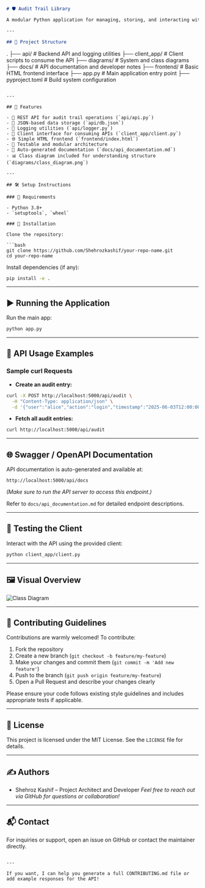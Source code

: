 ```markdown
# 🛡️ Audit Trail Library

A modular Python application for managing, storing, and interacting with an **audit trail system**. This project includes both API and client-side components, a frontend interface, and a robust logging mechanism.

---

## 📁 Project Structure

```

.
├── api/                # Backend API and logging utilities
├── client\_app/         # Client scripts to consume the API
├── diagrams/           # System and class diagrams
├── docs/               # API documentation and developer notes
├── frontend/           # Basic HTML frontend interface
├── app.py              # Main application entry point
├── pyproject.toml      # Build system configuration

````

---

## 🚀 Features

- 🔧 REST API for audit trail operations (`api/api.py`)
- 📝 JSON-based data storage (`api/db.json`)
- 📜 Logging utilities (`api/logger.py`)
- 📂 Client interface for consuming APIs (`client_app/client.py`)
- 🌐 Simple HTML frontend (`frontend/index.html`)
- 🧪 Testable and modular architecture
- 📑 Auto-generated documentation (`docs/api_documentation.md`)
- 📊 Class diagram included for understanding structure (`diagrams/class_diagram.png`)

---

## 🛠️ Setup Instructions

### 🔨 Requirements

- Python 3.8+
- `setuptools`, `wheel`

### 💾 Installation

Clone the repository:

```bash
git clone https://github.com/Shehrozkashif/your-repo-name.git
cd your-repo-name
````

Install dependencies (if any):

```bash
pip install -e .
```

---

## ▶️ Running the Application

Run the main app:

```bash
python app.py
```

---

## 📡 API Usage Examples

### Sample curl Requests

* **Create an audit entry:**

```bash
curl -X POST http://localhost:5000/api/audit \
  -H "Content-Type: application/json" \
  -d '{"user":"alice","action":"login","timestamp":"2025-06-03T12:00:00Z"}'
```

* **Fetch all audit entries:**

```bash
curl http://localhost:5000/api/audit
```

---

## 🌐 Swagger / OpenAPI Documentation

API documentation is auto-generated and available at:

```
http://localhost:5000/api/docs
```

*(Make sure to run the API server to access this endpoint.)*

Refer to `docs/api_documentation.md` for detailed endpoint descriptions.

---

## 🧪 Testing the Client

Interact with the API using the provided client:

```bash
python client_app/client.py
```

---

## 🖼️ Visual Overview

![Class Diagram](diagrams/class_diagram.png)

---

## 🤝 Contributing Guidelines

Contributions are warmly welcomed! To contribute:

1. Fork the repository
2. Create a new branch (`git checkout -b feature/my-feature`)
3. Make your changes and commit them (`git commit -m 'Add new feature'`)
4. Push to the branch (`git push origin feature/my-feature`)
5. Open a Pull Request and describe your changes clearly

Please ensure your code follows existing style guidelines and includes appropriate tests if applicable.

---

## 🧾 License

This project is licensed under the MIT License. See the `LICENSE` file for details.

---

## ✍️ Authors

* Shehroz Kashif – Project Architect and Developer
  *Feel free to reach out via GitHub for questions or collaboration!*

---

## 📬 Contact

For inquiries or support, open an issue on GitHub or contact the maintainer directly.

```

---

If you want, I can help you generate a full CONTRIBUTING.md file or add example responses for the API!
```
